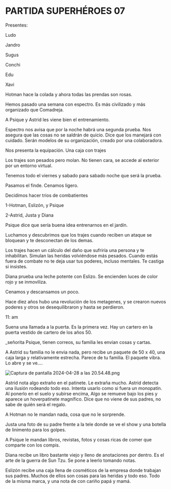 # PARTIDA SUPERHÉROES 07

Presentes:

Ludo

Jandro

Sugus

Conchi

Edu

Xavi

Hotman hace la colada y ahora todas las prendas son rosas. 

Hemos pasado una semana con espectro. Es más civilizado y más organizado que Comadreja. 

A Psique y Astrid les viene bien el entrenamiento. 

Espectro nos avisa que por la noche habrá una segunda prueba. Nos asegura que las cosas no se saldrán de quicio. Dice que los manejará con cuidado. Serán modelos de su organización, creado por una colaboradora. 

Nos presenta la equipación. Una caja con trajes

Los trajes son pesados pero molan. No tienen cara, se accede al exterior por un entorno virtual. 

Tenemos todo el viernes y sabado para sabado noche que será la prueba. 

Pasamos el finde. Cenamos ligero.

Decidimos hacer trios de combatientes

1-Hotman, Eslizón, y Psique

2-Astrid, Justa y  Diana

Psique dice que sería buena idea entrenarnos en el jardín. 

Luchamos y descubrimos que los trajes cuando reciben un ataque se bloquean y te desconectan de los demas. 

Los trajes hacen un cálculo del daño que sufriría una persona y te inhabilitan. Simulan las heridas volviéndose más pesados. Cuando estás fuera de combate no te deja usar tus poderes, incluso mentales. Te castiga si insistes. 

Diana prueba una leche potente con Eslizo. Se encienden luces de color rojo y se inmoviliza. 

Cenamos y descansamos un poco. 

Hace diez años hubo una revolución de los metagenes, y se crearon nuevos poderes y otros se desequilibraron y hasta se perdieron. 

11: am

Suena una llamada a la puerta. Es la primera vez. Hay un cartero en la puerta vestido de cartero de los años 50. 

_señorita Psique, tienen correos, su familia les envian cosas y cartas. 

A Astrid su familia no le envia nada, pero recibe un paquete de 50 x 40, una caja larga y relativamente estrecha. Parece de tu familia. El paquete vibra. Lo abre y se ve…. 

![Captura de pantalla 2024-04-28 a las 20.54.48.png](PARTIDA%20SUPERHE%CC%81ROES%2007%20237ad5e1bc81819d8241ffe4d561a9d3/Captura_de_pantalla_2024-04-28_a_las_20.54.48.png)

Astrid nota algo extraño en el patinete. Le extraña mucho. Astrid detecta una ilusión rodeando todo eso. Intenta usarlo como si fuera un monopatín. Al ponerlo en el suelo y subirse encima, Algo se remueve bajo los pies y aparece un hoverpatinete magnífico. Dice que no viene de sus padres, no sabe de quién será el regalo.  

A Hotman no le mandan nada, cosa que no le sorprende. 

Justa  una foto de su padre frente a la tele donde se ve el show y una botella de linimento para los golpes. 

A Psique le mandan libros, revistas, fotos y cosas ricas de comer que comparte con los compis. 

Diana recibe un libro bastante viejo y lleno de anotaciones por dentro. Es el arte de la guerra de Sun Tzu. Se pone a leerlo tomando notas. 

Eslizón recibe una caja llena de cosméticos de la empresa donde trabajan sus padres. Muchos de ellos son cosas para las heridas y todo eso. Todo de la misma marca, y una nota de con cariño papá y mamá.